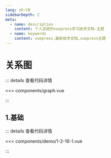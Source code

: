 ```yaml
---
lang: zh-CN
sidebarDepth: 2
meta:
  - name: description
    content: 个人总结的vuepress学习技术文档-主题
  - name: keywords
    content: vuepress,最新技术文档,vuepress主题
---
```


# 关系图

::: details 查看代码详情

<<< components/graph.vue

:::
## 1.基础

  <Container url="http://localhost:8090/resume/demo/?type=echarts&name=1-2-16-1.vue" />

::: details 查看代码详情

<<< components/demo/1-2-16-1.vue

:::